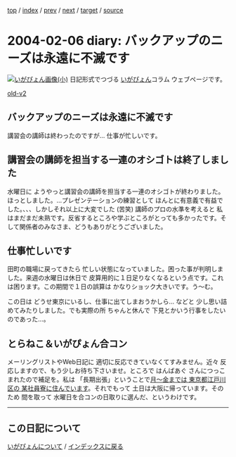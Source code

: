 [top](https://igapyon.github.io/diary/) 
 / [index](https://igapyon.github.io/diary/2004/index.html) 
 / [prev](https://igapyon.github.io/diary/2004/ig040207.html) 
 / [next](https://igapyon.github.io/diary/2004/ig040205.html) 
 / [target](https://igapyon.github.io/diary/2004/ig040206.html) 
 / [source](https://github.com/igapyon/diary/blob/gh-pages/2004/ig040206.html.src.md) 

2004-02-06 diary: バックアップのニーズは永遠に不滅です
=====================================================================================================
[![いがぴょん画像(小)](https://igapyon.github.io/diary/images/iga200306s.jpg "いがぴょん")](https://igapyon.github.io/diary/memo/memoigapyon.html) 日記形式でつづる [いがぴょん](https://igapyon.github.io/diary/memo/memoigapyon.html)コラム ウェブページです。

[old-v2](ig040206-orig.html)

## バックアップのニーズは永遠に不滅です

講習会の講師は終わったのですが… 仕事が忙しいです。


## 講習会の講師を担当する一連のオシゴトは終了しました

水曜日に ようやっと講習会の講師を担当する一連のオシゴトが終わりました。ほっとしました。…プレゼンテーションの練習として ほんとに有意義で有益でした。、、、しかしそれ以上に大変でした
(苦笑) 講師のプロの水準を考えると 私はまだまだ未熟です。反省するところや学ぶところがとっても多かったです。そして関係者のみなさま、どうもありがとうございました。

## 仕事忙しいです

田町の職場に戻ってきたら 忙しい状態になっていました。困った事が判明しました。来週の水曜日は休日で 皮算用的に１日足りなくなるという点です。これは困ります。この期間で１日の誤算は かなりショック大きいです。う～む。

この日は どうせ東京にいるし、仕事に出てしまおうかしら… などと 少し思い詰めてみたりしました。でも実際の所 ちゃんと休んで 下見とかいう行事をしたいのであった…。

## とらねこ＆いがぴょん合コン

メーリングリストやWeb日記に 適切に反応できていなくてすみません。近々 反応しますので、もう少しお待ち下さいませ。ところで はんばあぐ さんにつっこまれたので補足を。私は 「長期出張」ということで[月～金までは 東京都江戸川区の 某社員寮に住んでいます](../2003/ig031201.html)。それでもって 土日は大阪に帰っています。そのため 間を取って 水曜日を合コンの日取りに選んだ、というわけです。

----------------------------------------------------------------------------------------------------

## この日記について
[いがぴょんについて](https://igapyon.github.io/diary/memo/memoigapyon.html) / [インデックスに戻る](https://igapyon.github.io/diary/idxall.html)
